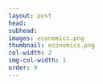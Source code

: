 ```yaml
---
layout: post
head: 
subhead:
images: economics.png
thumbnail: economics.png
col-width: 2
img-col-width: 1
order: 9
---
```

